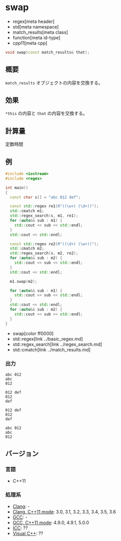 # swap
* regex[meta header]
* std[meta namespace]
* match_results[meta class]
* function[meta id-type]
* cpp11[meta cpp]

```cpp
void swap(const match_results& that);
```

## 概要
`match_results` オブジェクトの内容を交換する。


## 効果
`*this` の内容と `that` の内容を交換する。


## 計算量
定数時間


## 例
```cpp example
#include <iostream>
#include <regex>

int main()
{
  const char s[] = "abc 012 def";

  const std::regex re1(R"((\w+) (\d+))");
  std::cmatch m1;
  std::regex_search(s, m1, re1);
  for (auto&& sub : m1) {
    std::cout << sub << std::endl;
  }
  std::cout << std::endl;

  const std::regex re2(R"((\d+) (\w+))");
  std::cmatch m2;
  std::regex_search(s, m2, re2);
  for (auto&& sub : m2) {
    std::cout << sub << std::endl;
  }
  std::cout << std::endl;

  m1.swap(m2);

  for (auto&& sub : m1) {
    std::cout << sub << std::endl;
  }
  std::cout << std::endl;
  for (auto&& sub : m2) {
    std::cout << sub << std::endl;
  }
}
```
* swap[color ff0000]
* std::regex[link ../basic_regex.md]
* std::regex_search[link ../regex_search.md]
* std::cmatch[link ../match_results.md]

### 出力
```
abc 012
abc
012

012 def
012
def

012 def
012
def

abc 012
abc
012
```


## バージョン
### 言語
- C++11

### 処理系
- [Clang](/implementation.md#clang): -
- [Clang, C++11 mode](/implementation.md#clang): 3.0, 3.1, 3.2, 3.3, 3.4, 3.5, 3.6
- [GCC](/implementation.md#gcc): -
- [GCC, C++11 mode](/implementation.md#gcc): 4.9.0, 4.9.1, 5.0.0
- [ICC](/implementation.md#icc): ??
- [Visual C++](/implementation.md#visual_cpp): ??
